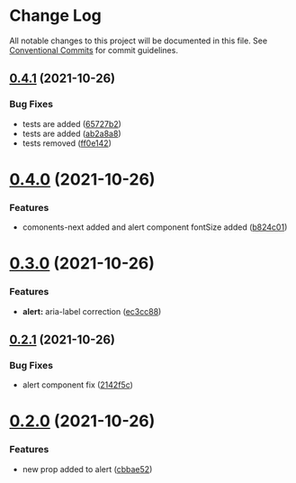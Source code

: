 # Change Log

All notable changes to this project will be documented in this file.
See [Conventional Commits](https://conventionalcommits.org) for commit guidelines.

## [0.4.1](https://github.com/oak93/lerna-ga-demo/compare/@oakspace/components@0.4.0...@oakspace/components@0.4.1) (2021-10-26)


### Bug Fixes

* tests are added ([65727b2](https://github.com/oak93/lerna-ga-demo/commit/65727b22e753dd56cf5243a8e866b0e39a5b075e))
* tests are added ([ab2a8a8](https://github.com/oak93/lerna-ga-demo/commit/ab2a8a86efb8500e0cad8393b9cbce123d84992a))
* tests removed ([ff0e142](https://github.com/oak93/lerna-ga-demo/commit/ff0e142a3cdf1e10682eea31951036cab5809ffe))





# [0.4.0](https://github.com/oak93/lerna-ga-demo/compare/@oakspace/components@0.3.0...@oakspace/components@0.4.0) (2021-10-26)


### Features

* comonents-next added and alert component fontSize added ([b824c01](https://github.com/oak93/lerna-ga-demo/commit/b824c01512f8a71e5ef67e10ef1041fecf25e198))





# [0.3.0](https://github.com/oak93/lerna-ga-demo/compare/@oakspace/components@0.2.1...@oakspace/components@0.3.0) (2021-10-26)


### Features

* **alert:** aria-label correction ([ec3cc88](https://github.com/oak93/lerna-ga-demo/commit/ec3cc8821dbc3588c33941628dded6aed1a93a48))





## [0.2.1](https://github.com/oak93/lerna-ga-demo/compare/@oakspace/components@0.2.0...@oakspace/components@0.2.1) (2021-10-26)


### Bug Fixes

* alert component fix ([2142f5c](https://github.com/oak93/lerna-ga-demo/commit/2142f5c715c5253f23441a9f869570dc954be72b))





# [0.2.0](https://github.com/oak93/lerna-ga-demo/compare/@oakspace/components@0.1.4...@oakspace/components@0.2.0) (2021-10-26)


### Features

* new prop added to alert ([cbbae52](https://github.com/oak93/lerna-ga-demo/commit/cbbae522ff989e66241c8378f553afec1b0020df))
